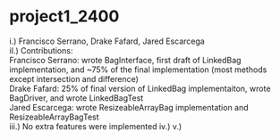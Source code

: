 # project1_2400  
i.) Francisco Serrano, Drake Fafard, Jared Escarcega   
iI.) Contributions:  
  Francisco Serrano: wrote BagInterface, first draft of LinkedBag implementation, and ~75% of the final implementation (most methods except intersection and difference)   
  Drake Fafard: 25% of final version of LinkedBag implementaiton, wrote BagDriver, and wrote LinkedBagTest  
  Jared Escarcega: wrote ResizeableArrayBag implementation and ResizeableArrayBagTest  
iii.)  No extra features were implemented
iv.)<insert video link here> 
v.) <insert excel sheet here> 

